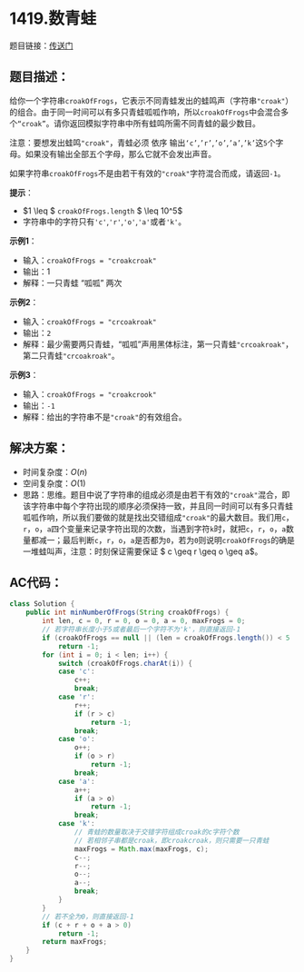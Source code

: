 # 1419.数青蛙
题目链接：[传送门](https://leetcode-cn.com/problems/minimum-number-of-frogs-croaking/)

## 题目描述：
给你一个字符串`croakOfFrogs`，它表示不同青蛙发出的蛙鸣声（字符串`"croak"`）的组合。由于同一时间可以有多只青蛙呱呱作响，所以`croakOfFrogs`中会混合多个`“croak”`。请你返回模拟字符串中所有蛙鸣所需不同青蛙的最少数目。

注意：要想发出蛙鸣`"croak"`，青蛙必须 依序 输出`‘c’`,`’r’`,`’o’`,`’a’`,`’k’`这`5`个字母。如果没有输出全部五个字母，那么它就不会发出声音。

如果字符串`croakOfFrogs`不是由若干有效的`"croak"`字符混合而成，请返回`-1`。

**提示**：

- $1 \leq $ `croakOfFrogs.length` $ \leq 10^5$
- 字符串中的字符只有`'c'`,`'r'`,`'o'`,`'a'`或者`'k'`。

**示例1**：

- 输入：`croakOfFrogs = "croakcroak"`
- 输出：1 
- 解释：一只青蛙 “呱呱” 两次

**示例2**：

- 输入：`croakOfFrogs = "crcoakroak"`
- 输出：`2` 
- 解释：最少需要两只青蛙，“呱呱”声用黑体标注，第一只青蛙`"crcoakroak"`，第二只青蛙`"crcoakroak"`。

**示例3**：

- 输入：`croakOfFrogs = "croakcrook"`
- 输出：`-1`
- 解释：给出的字符串不是`"croak"`的有效组合。

## 解决方案：
- 时间复杂度：$O(n)$
- 空间复杂度：$O(1)$
- 思路：思维。题目中说了字符串的组成必须是由若干有效的`"croak"`混合，即该字符串中每个字符出现的顺序必须保持一致，并且同一时间可以有多只青蛙呱呱作响，所以我们要做的就是找出交错组成`"croak"`的最大数目。我们用`c`，`r`，`o`，`a`四个变量来记录字符出现的次数，当遇到字符`k`时，就把`c`，`r`，`o`，`a`数量都减一；最后判断`c`，`r`，`o`，`a`是否都为`0`，若为`0`则说明`croakOfFrogs`的确是一堆蛙叫声，注意：时刻保证需要保证 $ c \geq r \geq o \geq a$。

## AC代码：
```java
class Solution {
	public int minNumberOfFrogs(String croakOfFrogs) {
		int len, c = 0, r = 0, o = 0, a = 0, maxFrogs = 0;
		// 若字符串长度小于5或者最后一个字符不为'k'，则直接返回-1
		if (croakOfFrogs == null || (len = croakOfFrogs.length()) < 5 || croakOfFrogs.charAt(len - 1) != 'k')
			return -1;
		for (int i = 0; i < len; i++) {
			switch (croakOfFrogs.charAt(i)) {
			case 'c':
				c++;
				break;
			case 'r':
				r++;
				if (r > c)
					return -1;
				break;
			case 'o':
				o++;
				if (o > r)
					return -1;
				break;
			case 'a':
				a++;
				if (a > o)
					return -1;
				break;
			case 'k':
				// 青蛙的数量取决于交错字符组成croak的c字符个数
                // 若相邻子串都是croak，即croakcroak，则只需要一只青蛙
				maxFrogs = Math.max(maxFrogs, c);
				c--;
				r--;
				o--;
				a--;
				break;
			}
		}
		// 若不全为0，则直接返回-1
		if (c + r + o + a > 0)
			return -1;
		return maxFrogs;
	}
}
```